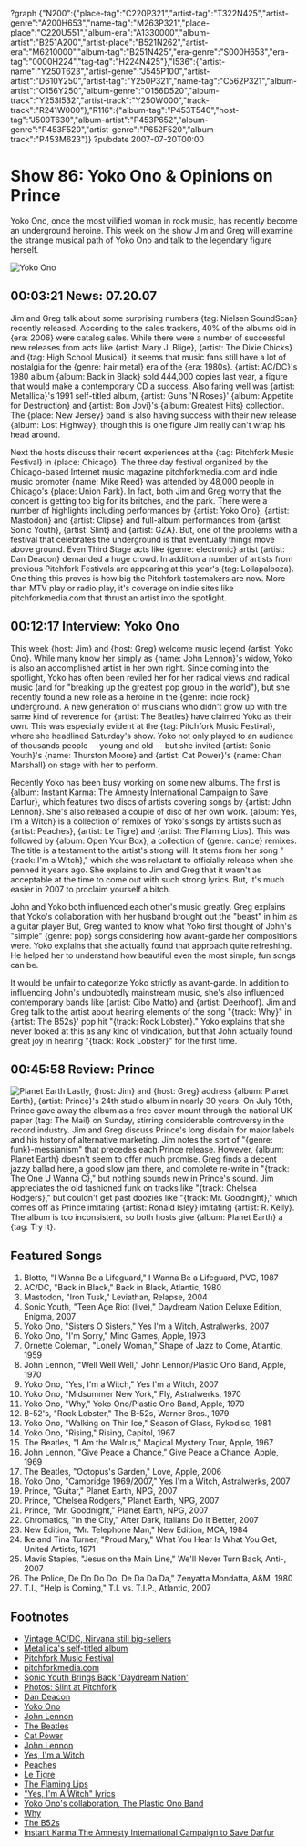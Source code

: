 ?graph {"N200":{"place-tag":"C220P321","artist-tag":"T322N425","artist-genre":"A200H653","name-tag":"M263P321","place-place":"C220U551","album-era":"A1330000","album-artist":"B251A200","artist-place":"B521N262","artist-era":"M6210000","album-tag":"B251N425","era-genre":"S000H653","era-tag":"0000H224","tag-tag":"H224N425"},"I536":{"artist-name":"Y250T623","artist-genre":"J545P100","artist-artist":"D610Y250","artist-tag":"Y250P321","name-tag":"C562P321","album-artist":"O156Y250","album-genre":"O156D520","album-track":"Y253I532","artist-track":"Y250W000","track-track":"R241W000"},"R116":{"album-tag":"P453T540","host-tag":"J500T630","album-artist":"P453P652","album-genre":"P453F520","artist-genre":"P652F520","album-track":"P453M623"}}
?pubdate 2007-07-20T00:00

# Show 86: Yoko Ono & Opinions on Prince
Yoko Ono, once the most vilified woman in rock music, has recently become an underground heroine. This week on the show Jim and Greg will examine the strange musical path of Yoko Ono and talk to the legendary figure herself.

![Yoko Ono](http://static.soundopinions.org/images/2007/yokoono.jpg)

## 00:03:21 News: 07.20.07
Jim and Greg talk about some surprising numbers {tag: Nielsen SoundScan} recently released. According to the sales trackers, 40% of the albums old in {era: 2006} were catalog sales. While there were a number of successful new releases from acts like {artist: Mary J. Blige}, {artist: The Dixie Chicks} and {tag: High School Musical}, it seems that music fans still have a lot of nostalgia for the {genre: hair metal} era of the {era: 1980s}. {artist: AC/DC}'s 1980 album {album: Back in Black} sold 444,000 copies last year, a figure that would make a contemporary CD a success. Also faring well was {artist: Metallica}'s 1991 self-titled album, {artist: Guns 'N Roses}' {album: Appetite for Destruction} and {artist: Bon Jovi}'s {album: Greatest Hits} collection. The {place: New Jersey} band is also having success with their new release {album: Lost Highway}, though this is one figure Jim really can't wrap his head around.

Next the hosts discuss their recent experiences at the {tag: Pitchfork Music Festival} in {place: Chicago}. The three day festival organized by the Chicago-based Internet music magazine pitchforkmedia.com and indie music promoter {name: Mike Reed} was attended by 48,000 people in Chicago's {place: Union Park}. In fact, both Jim and Greg worry that the concert is getting too big for its britches, and the park. There were a number of highlights including performances by {artist: Yoko Ono}, {artist: Mastodon} and {artist: Clipse} and full-album performances from {artist: Sonic Youth}, {artist: Slint} and {artist: GZA}. But, one of the problems with a festival that celebrates the underground is that eventually things move above ground. Even Third Stage acts like {genre: electronic} artist {artist: Dan Deacon} demanded a huge crowd. In addition a number of artists from previous Pitchfork Festivals are appearing at this year's {tag: Lollapalooza}. One thing this proves is how big the Pitchfork tastemakers are now. More than MTV play or radio play, it's coverage on indie sites like pitchforkmedia.com that thrust an artist into the spotlight.

## 00:12:17 Interview: Yoko Ono
This week {host: Jim} and {host: Greg} welcome music legend {artist: Yoko Ono}. While many know her simply as {name: John Lennon}'s widow, Yoko is also an accomplished artist in her own right. Since coming into the spotlight, Yoko has often been reviled her for her radical views and radical music (and for "breaking up the greatest pop group in the world"), but she recently found a new role as a heroine in the {genre: indie rock} underground. A new generation of musicians who didn't grow up with the same kind of reverence for {artist: The Beatles} have claimed Yoko as their own. This was especially evident at the {tag: Pitchfork Music Festival}, where she headlined Saturday's show. Yoko not only played to an audience of thousands people -- young and old -- but she invited {artist: Sonic Youth}'s {name: Thurston Moore} and {artist: Cat Power}'s {name: Chan Marshall} on stage with her to perform.

Recently Yoko has been busy working on some new albums. The first is {album: Instant Karma: The Amnesty International Campaign to Save Darfur}, which features two discs of artists covering songs by {artist: John Lennon}. She's also released a couple of disc of her own work. {album: Yes, I'm a Witch} is a collection of remixes of Yoko's songs by artists such as {artist: Peaches}, {artist: Le Tigre} and {artist: The Flaming Lips}. This was followed by {album: Open Your Box}, a collection of {genre: dance} remixes. The title is a testament to the artist's strong will. It stems from her song "{track: I'm a Witch}," which she was reluctant to officially release when she penned it years ago. She explains to Jim and Greg that it wasn't as acceptable at the time to come out with such strong lyrics. But, it's much easier in 2007 to proclaim yourself a bitch.

John and Yoko both influenced each other's music greatly. Greg explains that Yoko's collaboration with her husband brought out the "beast" in him as a guitar player But, Greg wanted to know what Yoko first thought of John's "simple" {genre: pop} songs considering how avant-garde her compositions were. Yoko explains that she actually found that approach quite refreshing. He helped her to understand how beautiful even the most simple, fun songs can be.

It would be unfair to categorize Yoko strictly as avant-garde. In addition to influencing John's undoubtedly mainstream music, she's also influenced contemporary bands like {artist: Cibo Matto} and {artist: Deerhoof}. Jim and Greg talk to the artist about hearing elements of the song "{track: Why}" in {artist: The B52s}' pop hit "{track: Rock Lobster}." Yoko explains that she never looked at this as any kind of vindication, but that John actually found great joy in hearing "{track: Rock Lobster}" for the first time.

## 00:45:58 Review: Prince
![Planet Earth](//static.soundopinions.org/images/2016/planet%20earth%20prince.jpg)
Lastly, {host: Jim} and {host: Greg} address {album: Planet Earth}, {artist: Prince}'s 24th studio album in nearly 30 years. On July 10th, Prince gave away the album as a free cover mount through the national UK paper {tag: The Mail} on Sunday, stirring considerable controversy in the record industry. Jim and Greg discuss Prince's long disdain for major labels and his history of alternative marketing. Jim notes the sort of "{genre: funk}-messianism" that  precedes each Prince release. However, {album: Planet Earth} doesn't seem to offer much promise. Greg finds a decent jazzy ballad here, a good slow jam there, and complete re-write in "{track: The One U Wanna C}," but nothing sounds new in Prince's sound. Jim appreciates the old fashioned funk on tracks like "{track: Chelsea Rodgers}," but couldn't get past doozies like "{track: Mr. Goodnight}," which comes off as Prince imitating {artist: Ronald Isley} imitating {artist: R. Kelly}. The album is too inconsistent, so both hosts give {album: Planet Earth} a {tag: Try It}.

## Featured Songs
1. Blotto, "I Wanna Be a Lifeguard," I Wanna Be a Lifeguard, PVC, 1987
2. AC/DC, "Back in Black," Back in Black, Atlantic, 1980
3. Mastodon, "Iron Tusk," Leviathan, Relapse, 2004
4. Sonic Youth, "Teen Age Riot (live)," Daydream Nation Deluxe Edition, Enigma, 2007
5. Yoko Ono, "Sisters O Sisters," Yes I'm a Witch, Astralwerks, 2007
6. Yoko Ono, "I'm Sorry," Mind Games, Apple, 1973
7. Ornette Coleman, "Lonely Woman," Shape of Jazz to Come, Atlantic, 1959
8. John Lennon, "Well Well Well," John Lennon/Plastic Ono Band, Apple, 1970
9. Yoko Ono, "Yes, I'm a Witch," Yes I'm a Witch, 2007
10. Yoko Ono, "Midsummer New York," Fly, Astralwerks, 1970
11. Yoko Ono, "Why," Yoko Ono/Plastic Ono Band, Apple, 1970
12. B-52's, "Rock Lobster," The B-52s, Warner Bros., 1979
13. Yoko Ono, "Walking on Thin Ice," Season of Glass, Rykodisc, 1981
14. Yoko Ono, "Rising," Rising, Capitol, 1967
15. The Beatles, "I Am the Walrus," Magical Mystery Tour, Apple, 1967
16. John Lennon, "Give Peace a Chance," Give Peace a Chance, Apple, 1969
17. The Beatles, "Octopus's Garden," Love, Apple, 2006
18. Yoko Ono, "Cambridge 1969/2007," Yes I'm a Witch, Astralwerks, 2007
19. Prince, "Guitar," Planet Earth, NPG, 2007
20. Prince, "Chelsea Rodgers," Planet Earth, NPG, 2007
21. Prince, "Mr. Goodnight," Planet Earth, NPG, 2007
22. Chromatics, "In the City," After Dark, Italians Do It Better, 2007
23. New Edition, "Mr. Telephone Man," New Edition, MCA, 1984
24. Ike and Tina Turner, "Proud Mary," What You Hear Is What You Get, United Artists, 1971
25. Mavis Staples, "Jesus on the Main Line," We'll Never Turn Back, Anti-, 2007
26. The Police, De Do Do Do, De Da Da Da," Zenyatta Mondatta, A&M, 1980
27. T.I., "Help is Coming," T.I. vs. T.I.P., Atlantic, 2007

## Footnotes
- [Vintage AC/DC, Nirvana still big-sellers](http://www.washingtonpost.com/wp-dyn/content/article/2007/07/16/AR2007071601061.html?nav=rss_artsandliving/entertainmentnews)
- [Metallica's self-titled album](http://www.allmusic.com/cg/amg.dll?p=amg&sql=10:g9foxqq5ldte)
- [Pitchfork Music Festival](http://www.pitchforkmusicfestival.com/)
- [pitchforkmedia.com](http://www.pitchforkmedia.com/)
- [Sonic Youth Brings Back 'Daydream Nation'](http://artsbeat.blogs.nytimes.com/2007/07/14/pitchfork-music-festival-sonic-youth-brings-back-daydream-nation/)
- [Photos: Slint at Pitchfork](http://www.brooklynvegan.com/archives/2007/07/slint_performed.html)
- [Dan Deacon](http://www.dandeacon.com/)
- [Yoko Ono](http://www.allmusic.com/cg/amg.dll?p=amg&sql=11:j9fixq85ldse)
- [John Lennon](http://www.johnlennon.com/)
- [The Beatles](http://www.beatles.com/)
- [Cat Power](http://www.matadorrecords.com/cat_power/)
- [John Lennon](http://www.allmusic.com/cg/amg.dll?p=amg&sql=11:hifrxqe5ldde~T31)
- [Yes, I'm a Witch](http://www.metacritic.com/music/artists/onoyoko/yesimawitch?q=yes%20i'm%20a%20witch)
- [Peaches](http://www.peachesrocks.com/)
- [Le Tigre](http://www.letigreworld.com/sweepstakes/index.html)
- [The Flaming Lips](http://www.flaminglips.com/)
- ["Yes, I'm A Witch" lyrics](http://www.lyricsfreak.com/y/yoko+ono/yes+im+a+witch_20148801.html)
- [Yoko Ono's collaboration, The Plastic Ono Band](http://en.wikipedia.org/wiki/Plastic_Ono_Band)
- [Why](http://www.allmusic.com/cg/amg.dll?p=amg&sql=33:39fexztsldde)
- [The B52s](http://www.theb52s.com/)
- [Instant Karma The Amnesty International Campaign to Save Darfur](http://www.amazon.com/Instant-Karma-Amnesty-International-Campaign/dp/B000PMG9G2)
